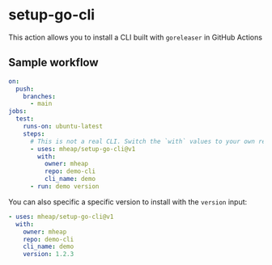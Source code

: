 # setup-go-cli

This action allows you to install a CLI built with `goreleaser` in GitHub Actions

## Sample workflow

```yaml
on:
  push:
    branches:
      - main
jobs:
  test:
    runs-on: ubuntu-latest
    steps:
      # This is not a real CLI. Switch the `with` values to your own repository
      - uses: mheap/setup-go-cli@v1
        with:
          owner: mheap
          repo: demo-cli
          cli_name: demo
      - run: demo version
```

You can also specific a specific version to install with the `version` input:

```yaml
- uses: mheap/setup-go-cli@v1
  with:
    owner: mheap
    repo: demo-cli
    cli_name: demo
    version: 1.2.3
```
